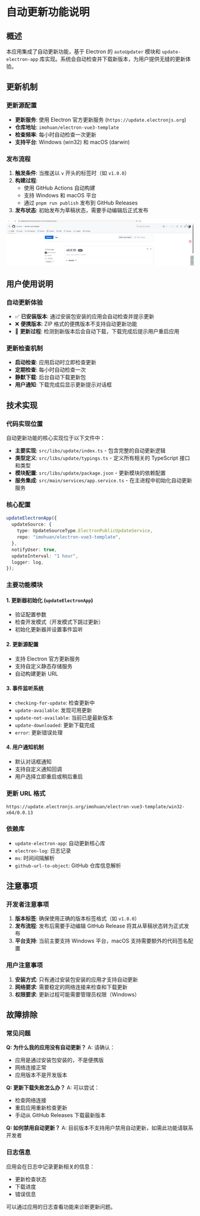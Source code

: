 # 自动更新功能说明

## 概述

本应用集成了自动更新功能，基于 Electron 的 `autoUpdater` 模块和 `update-electron-app` 库实现。系统会自动检查并下载新版本，为用户提供无缝的更新体验。

## 更新机制

### 更新源配置

- **更新服务**: 使用 Electron 官方更新服务 (`https://update.electronjs.org`)
- **仓库地址**: `imohuan/electron-vue3-template`
- **检查频率**: 每小时自动检查一次更新
- **支持平台**: Windows (win32) 和 macOS (darwin)

### 发布流程

1. **触发条件**: 当推送以 `v` 开头的标签时（如 `v1.0.0`）
2. **构建过程**:
   - 使用 GitHub Actions 自动构建
   - 支持 Windows 和 macOS 平台
   - 通过 `pnpm run publish` 发布到 GitHub Releases
3. **发布状态**: 初始发布为草稿状态，需要手动编辑后正式发布

![](images/01.png)

## 用户使用说明

### 自动更新体验

- ✅ **已安装版本**: 通过安装包安装的应用会自动检查并提示更新
- ❌ **便携版本**: ZIP 格式的便携版本不支持自动更新功能
- 🔄 **更新过程**: 检测到新版本后会自动下载，下载完成后提示用户重启应用

### 更新检查机制

- **启动检查**: 应用启动时立即检查更新
- **定期检查**: 每小时自动检查一次
- **静默下载**: 后台自动下载更新包
- **用户通知**: 下载完成后显示更新提示对话框

## 技术实现

### 代码实现位置

自动更新功能的核心实现位于以下文件中：

- **主要实现**: `src/libs/update/index.ts` - 包含完整的自动更新逻辑
- **类型定义**: `src/libs/update/typings.ts` - 定义所有相关的 TypeScript 接口和类型
- **模块配置**: `src/libs/update/package.json` - 更新模块的依赖配置
- **服务集成**: `src/main/services/app.service.ts` - 在主进程中初始化自动更新服务

### 核心配置

```typescript
updateElectronApp({
  updateSource: {
    type: UpdateSourceType.ElectronPublicUpdateService,
    repo: "imohuan/electron-vue3-template",
  },
  notifyUser: true,
  updateInterval: "1 hour",
  logger: log,
});
```

### 主要功能模块

#### 1. 更新器初始化 (`updateElectronApp`)

- 验证配置参数
- 检查开发模式（开发模式下跳过更新）
- 初始化更新器并设置事件监听

#### 2. 更新源配置

- 支持 Electron 官方更新服务
- 支持自定义静态存储服务
- 自动构建更新 URL

#### 3. 事件监听系统

- `checking-for-update`: 检查更新中
- `update-available`: 发现可用更新
- `update-not-available`: 当前已是最新版本
- `update-downloaded`: 更新下载完成
- `error`: 更新错误处理

#### 4. 用户通知机制

- 默认对话框通知
- 支持自定义通知回调
- 用户选择立即重启或稍后重启

### 更新 URL 格式

```
https://update.electronjs.org/imohuan/electron-vue3-template/win32-x64/0.0.13
```

### 依赖库

- `update-electron-app`: 自动更新核心库
- `electron-log`: 日志记录
- `ms`: 时间间隔解析
- `github-url-to-object`: GitHub 仓库信息解析

## 注意事项

### 开发者注意事项

1. **版本标签**: 确保使用正确的版本标签格式（如 `v1.0.0`）
2. **发布流程**: 发布后需要手动编辑 GitHub Release 将其从草稿状态转为正式发布
3. **平台支持**: 当前主要支持 Windows 平台，macOS 支持需要额外的代码签名配置

### 用户注意事项

1. **安装方式**: 只有通过安装包安装的应用才支持自动更新
2. **网络要求**: 需要稳定的网络连接来检查和下载更新
3. **权限要求**: 更新过程可能需要管理员权限（Windows）

## 故障排除

### 常见问题

**Q: 为什么我的应用没有自动更新？**
A: 请确认：

- 应用是通过安装包安装的，不是便携版
- 网络连接正常
- 应用版本不是开发版本

**Q: 更新下载失败怎么办？**
A: 可以尝试：

- 检查网络连接
- 重启应用重新检查更新
- 手动从 GitHub Releases 下载最新版本

**Q: 如何禁用自动更新？**
A: 目前版本不支持用户禁用自动更新，如需此功能请联系开发者

### 日志信息

应用会在日志中记录更新相关的信息：

- 更新检查状态
- 下载进度
- 错误信息

可以通过应用的日志查看功能来诊断更新问题。
